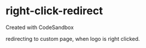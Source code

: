# right-click-redirect
Created with CodeSandbox


redirecting to custom page, when logo is right clicked.
